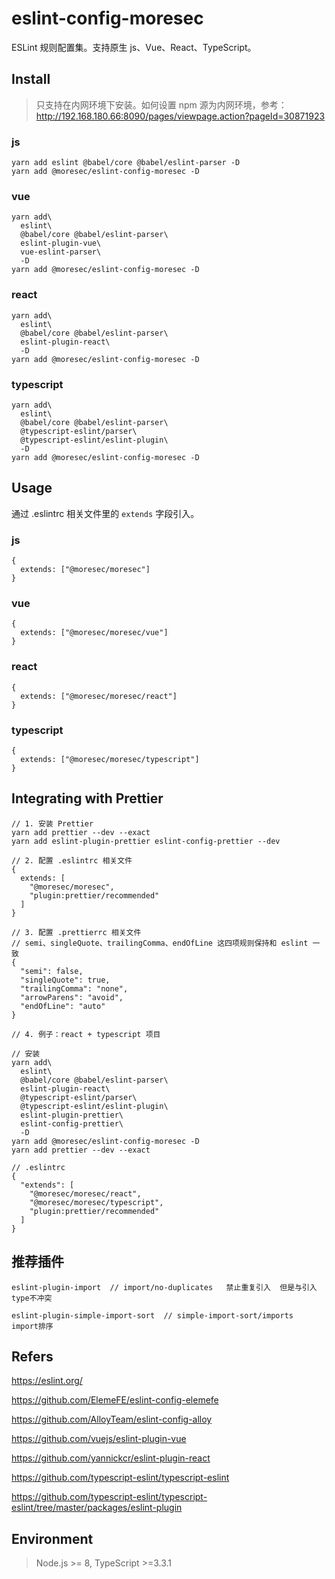 # eslint-config-moresec

ESLint 规则配置集。支持原生 js、Vue、React、TypeScript。

## Install

> 只支持在内网环境下安装。如何设置 npm 源为内网环境，参考：http://192.168.180.66:8090/pages/viewpage.action?pageId=30871923

### js

```
yarn add eslint @babel/core @babel/eslint-parser -D
yarn add @moresec/eslint-config-moresec -D
```

### vue

```
yarn add\
  eslint\
  @babel/core @babel/eslint-parser\
  eslint-plugin-vue\
  vue-eslint-parser\
  -D
yarn add @moresec/eslint-config-moresec -D
```

### react

```
yarn add\
  eslint\
  @babel/core @babel/eslint-parser\
  eslint-plugin-react\
  -D
yarn add @moresec/eslint-config-moresec -D
```

### typescript

```
yarn add\
  eslint\
  @babel/core @babel/eslint-parser\
  @typescript-eslint/parser\
  @typescript-eslint/eslint-plugin\
  -D
yarn add @moresec/eslint-config-moresec -D
```

## Usage

通过 .eslintrc 相关文件里的 `extends` 字段引入。

### js

```
{
  extends: ["@moresec/moresec"]
}
```

### vue

```
{
  extends: ["@moresec/moresec/vue"]
}
```

### react

```
{
  extends: ["@moresec/moresec/react"]
}
```

### typescript

```
{
  extends: ["@moresec/moresec/typescript"]
}
```

## Integrating with Prettier

```shell
// 1. 安装 Prettier
yarn add prettier --dev --exact
yarn add eslint-plugin-prettier eslint-config-prettier --dev

// 2. 配置 .eslintrc 相关文件
{
  extends: [
    "@moresec/moresec",
    "plugin:prettier/recommended"
  ]
}

// 3. 配置 .prettierrc 相关文件
// semi、singleQuote、trailingComma、endOfLine 这四项规则保持和 eslint 一致
{
  "semi": false,
  "singleQuote": true,
  "trailingComma": "none",
  "arrowParens": "avoid",
  "endOfLine": "auto"
}

// 4. 例子：react + typescript 项目

// 安装
yarn add\
  eslint\
  @babel/core @babel/eslint-parser\
  eslint-plugin-react\
  @typescript-eslint/parser\
  @typescript-eslint/eslint-plugin\
  eslint-plugin-prettier\
  eslint-config-prettier\
  -D
yarn add @moresec/eslint-config-moresec -D
yarn add prettier --dev --exact

// .eslintrc
{
  "extends": [
    "@moresec/moresec/react",
    "@moresec/moresec/typescript",
    "plugin:prettier/recommended"
  ]
}
```

## 推荐插件

```
eslint-plugin-import  // import/no-duplicates   禁止重复引入  但是与引入type不冲突

eslint-plugin-simple-import-sort  // simple-import-sort/imports  import排序

```

## Refers

https://eslint.org/

https://github.com/ElemeFE/eslint-config-elemefe

https://github.com/AlloyTeam/eslint-config-alloy

https://github.com/vuejs/eslint-plugin-vue

https://github.com/yannickcr/eslint-plugin-react

https://github.com/typescript-eslint/typescript-eslint

https://github.com/typescript-eslint/typescript-eslint/tree/master/packages/eslint-plugin

## Environment

> Node.js >= 8, TypeScript >=3.3.1

